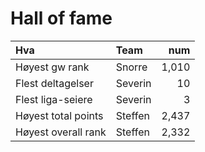 # Hall of fame

| Hva                 | Team      | num   |
| :------------------ | :-------- | ----: |
| Høyest gw rank      | Snorre 	  | 1,010 |
| Flest deltagelser   | Severin 	| 10    |
| Flest liga-seiere   | Severin 	| 3     |
| Høyest total points | Steffen  	| 2,437 |
| Høyest overall rank | Steffen  	| 2,332 |
